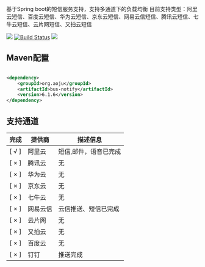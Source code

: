 基于Spring boot的短信服务支持，支持多通道下的负载均衡 目前支持类型：阿里云短信、百度云短信、华为云短信、京东云短信、网易云信短信、腾讯云短信、七牛云短信、云片网短信、又拍云短信

![](https://img.shields.io/maven-central/v/net.guerlab.sms/guerlab-sms-server-starter.svg)
[![Build Status](https://travis-ci.org/guerlab-net/guerlab-sms.svg?branch=master)](https://travis-ci.org/guerlab-net/guerlab-sms)
![](https://img.shields.io/badge/LICENSE-LGPL--3.0-brightgreen.svg)

## Maven配置

```xml

<dependency>
    <groupId>org.aoju</groupId>
    <artifactId>bus-notify</artifactId>
    <version>6.1.6</version>
</dependency>
```

## 支持通道

| 完成 |提供商 | 描述信息 |
|------| ------ | ------- |
|[ √ ]|阿里云|短信,邮件，语音已完成| 
|[ × ]|腾讯云|无|
|[ × ]|华为云|无|
|[ × ]|京东云|无|
|[ × ]|七牛云|无|
|[ × ]|网易云信|云信推送、短信已完成|
|[ × ]|云片网|无|
|[ × ]|又拍云|无|
|[ × ]|百度云|无|
|[ × ]|钉钉|推送完成|